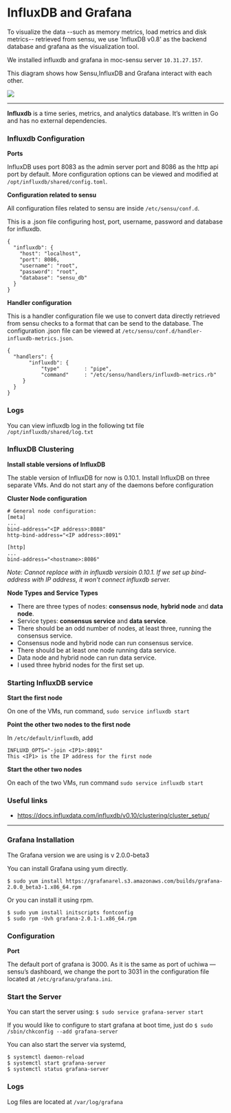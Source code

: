 # InfluxDB and Grafana
To visualize the data --such as memory metrics, load metrics and disk metrics-- retrieved from sensu, we use 'InfluxDB v0.8' as the backend database and grafana as the visualization tool. 

We installed influxdb and grafana in moc-sensu server `10.31.27.157`. 

This diagram shows how Sensu,InfluxDB and Grafana interact with each other. 

![](_static/influxdb.png)

******

**Influxdb** is a time series, metrics, and analytics database. It’s written in Go and has no external dependencies. 

### Influxdb Configuration

**Ports**

InfluxDB uses port 8083 as the admin server port and 8086 as the http api port by default. More configuration options can be viewed and modified at `/opt/influxdb/shared/config.toml`.

**Configuration related to sensu**

All configuration files related to sensu are inside `/etc/sensu/conf.d`.

This is a .json file configuring host, port, username, password and database for influxdb. 
```
{
  "influxdb": {
    "host": "localhost",
    "port": 8086,
    "username": "root",
    "password": "root",
    "database": "sensu_db"
  }
}
```

**Handler configuration**

This is a handler configuration file we use to convert data directly retrieved from sensu checks to a format that can be send to the database. The configuration .json file can be viewed at `/etc/sensu/conf.d/handler-influxdb-metrics.json`. 
```
{
  "handlers": {
       "influxdb": {
           "type"        : "pipe",
           "command"     : "/etc/sensu/handlers/influxdb-metrics.rb"
     }
  }
}
```

### Logs
You can view influxdb log in the following txt file `/opt/influxdb/shared/log.txt`

### InfluxDB Clustering

**Install  stable versions of InfluxDB**

The stable version of InfluxDB for now is 0.10.1. Install InfluxDB on three separate VMs. And do not start any of the daemons before configuration

**Cluster Node configuration**
```
# General node configuration:
[meta]
...
bind-address="<IP address>:8088"
http-bind-address="<IP address>:8091"

[http]
...
bind-address="<hostname>:8086"
```
*Note: Cannot replace <hostname>  with <IP address> in influxdb versioin 0.10.1. If we set up bind-address with IP address, it won't connect influxdb server.*

**Node Types and Service Types**

* There are three types of nodes: **consensus node**, **hybrid node** and **data node**.
* Service types: **consensus service** and **data service**. 
* There should be an odd number of nodes, at least three, running the consensus service.
* Consensus node and hybrid node can run consensus service.
* There should be at least one node running data service.
* Data node and hybrid node can run data service. 
* I used three hybrid nodes for the first set up. 

### Starting InfluxDB service

**Start the first node**

On one of the VMs, run command, `sudo service influxdb start`

**Point the other two nodes to the first node**

In `/etc/default/influxdb`, add 
```
INFLUXD_OPTS="-join <IP1>:8091"
This <IP1> is the IP address for the first node
```

**Start the other two nodes**

On each of the two VMs, run command `sudo service influxdb start`

### Useful links
* https://docs.influxdata.com/influxdb/v0.10/clustering/cluster_setup/

******
### Grafana Installation
The Grafana version we are using is v 2.0.0-beta3

You can install Grafana using yum directly.
```
$ sudo yum install https://grafanarel.s3.amazonaws.com/builds/grafana-2.0.0_beta3-1.x86_64.rpm
```
Or you can install it using rpm.
```
$ sudo yum install initscripts fontconfig
$ sudo rpm -Uvh grafana-2.0.1-1.x86_64.rpm
```

### Configuration

**Port**

The default port of grafana is 3000. As it is the same as port of uchiwa — sensu’s dashboard, we change the port to 3031 in the configuration file located at `/etc/grafana/grafana.ini`.

### Start the Server
You can start the server using: `$ sudo service grafana-server start`

If you would like to configure to start grafana at boot time, just do `$ sudo /sbin/chkconfig --add grafana-server`

You can also start the server via systemd,
```
$ systemctl daemon-reload
$ systemctl start grafana-server
$ systemctl status grafana-server
```

### Logs
Log files are located at `/var/log/grafana`

